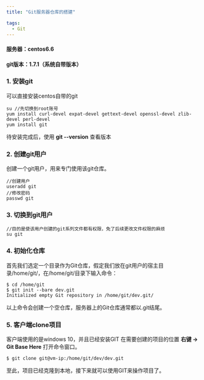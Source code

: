 ```yaml
---
title: "Git服务器仓库的搭建"

tags:
  - Git
---
```

#### 服务器：centos6.6
#### git版本：1.7.1（系统自带版本）

### 1. 安装git
可以直接安装centos自带的git

```
su //先切换到root账号
yum install curl-devel expat-devel gettext-devel openssl-devel zlib-devel perl-devel
yum install git
```
待安装完成后，使用 **git --version** 查看版本

### 2. 创建git用户
创建一个git用户，用来专门使用该git仓库。

```
//创建用户
useradd git
//修改密码
passwd git
```

### 3. 切换到git用户

```
//目的是使该用户创建的git系列文件都有权限，免了后续更改文件权限的麻烦
su git
```

### 4. 初始化仓库
首先我们选定一个目录作为Git仓库，假定我们放在git用户的宿主目录/home/git/，在/home/git/目录下输入命令：


```
$ cd /home/git
$ git init --bare dev.git
Initialized empty Git repository in /home/git/dev.git/
```
以上命令会创建一个空仓库，服务器上的Git仓库通常都以.git结尾。

### 5. 客户端clone项目
客户端使用的是windows 10，并且已经安装GIT
在需要创建的项目的位置 **右键 -> Git Base Here**
打开命令窗口。

```
$ git clone git@vm-ip:/home/git/dev/dev.git
```

至此，项目已经克隆到本地，接下来就可以使用GIT来操作项目了。

